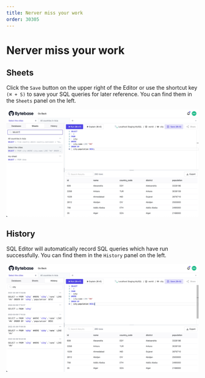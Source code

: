 ```yaml
---
title: Nerver miss your work
order: 30305
---
```


# Nerver miss your work

## Sheets

Click the `Save` button on the upper right of the Editor or use the shortcut key `(⌘ + S)` to save your SQL queries for later reference. You can find them in the `Sheets` panel on the left.

![Sheets](/static/docs-assets/sql-editor_sheets.webp)

## History

SQL Editor will automatically record SQL queries which have run successfully. You can find them in the `History` panel on the left.

![History](/static/docs-assets/sql-editor_history.webp)
